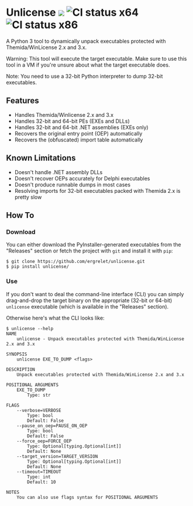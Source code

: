 # Unlicense [![](https://img.shields.io/badge/python-3.8+-blue.svg)](https://www.python.org/downloads/) ![CI status x64](https://github.com/ergrelet/unlicense/actions/workflows/win64-ci.yml/badge.svg?branch=main) ![CI status x86](https://github.com/ergrelet/unlicense/actions/workflows/win32-ci.yml/badge.svg?branch=main)

A Python 3 tool to dynamically unpack executables protected with
Themida/WinLicense 2.x and 3.x.

Warning: This tool will execute the target executable. Make sure to use this
tool in a VM if you're unsure about what the target executable does.

Note: You need to use a 32-bit Python interpreter to dump 32-bit executables.

## Features

* Handles Themida/Winlicense 2.x and 3.x
* Handles 32-bit and 64-bit PEs (EXEs and DLLs)
* Handles 32-bit and 64-bit .NET assemblies (EXEs only)
* Recovers the original entry point (OEP) automatically
* Recovers the (obfuscated) import table automatically

## Known Limitations

* Doesn't handle .NET assembly DLLs
* Doesn't recover OEPs accurately for Delphi executables
* Doesn't produce runnable dumps in most cases
* Resolving imports for 32-bit executables packed with Themida 2.x is pretty slow

## How To

### Download

You can either download the PyInstaller-generated executables from the "Releases"
section or fetch the project with `git` and install it with `pip`:
```
$ git clone https://github.com/ergrelet/unlicense.git
$ pip install unlicense/
```

### Use

If you don't want to deal the command-line interface (CLI) you can simply
drag-and-drop the target binary on the appropriate (32-bit or 64-bit) `unlicense`
executable (which is available in the "Releases" section).

Otherwise here's what the CLI looks like:
```
$ unlicense --help
NAME
    unlicense - Unpack executables protected with Themida/WinLicense 2.x and 3.x

SYNOPSIS
    unlicense EXE_TO_DUMP <flags>

DESCRIPTION
    Unpack executables protected with Themida/WinLicense 2.x and 3.x

POSITIONAL ARGUMENTS
    EXE_TO_DUMP
        Type: str

FLAGS
    --verbose=VERBOSE
        Type: bool
        Default: False
    --pause_on_oep=PAUSE_ON_OEP
        Type: bool
        Default: False
    --force_oep=FORCE_OEP
        Type: Optional[typing.Optional[int]]
        Default: None
    --target_version=TARGET_VERSION
        Type: Optional[typing.Optional[int]]
        Default: None
    --timeout=TIMEOUT
        Type: int
        Default: 10

NOTES
    You can also use flags syntax for POSITIONAL ARGUMENTS
```
